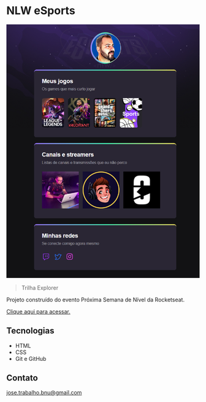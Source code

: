 # NLW eSports

![preview](./.github/preview.png)

> Trilha Explorer

Projeto construído do evento Próxima Semana de Nível da Rocketseat.

[Clique aqui para acessar.](https://jc8702.github.io/NLW-eSports-explorer)

## Tecnologias

- HTML
- CSS
- Git e GitHub

## Contato

jose.trabalho.bnu@gmail.com
